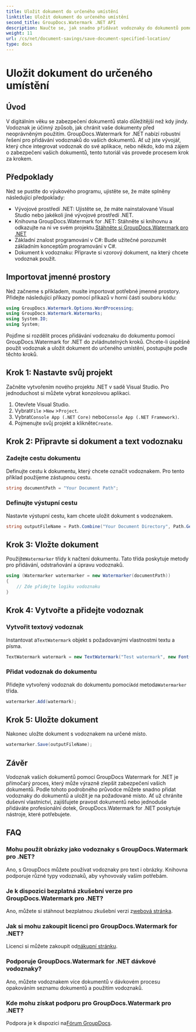 ```yaml
---
title: Uložit dokument do určeného umístění
linktitle: Uložit dokument do určeného umístění
second_title: GroupDocs.Watermark .NET API
description: Naučte se, jak snadno přidávat vodoznaky do dokumentů pomocí GroupDocs.Watermark for .NET, pomocí tohoto podrobného průvodce. Zvyšte zabezpečení dokumentů.
weight: 11
url: /cs/net/document-savings/save-document-specified-location/
type: docs
---
```

# Uložit dokument do určeného umístění

## Úvod
V digitálním věku se zabezpečení dokumentů stalo důležitější než kdy jindy. Vodoznak je účinný způsob, jak chránit vaše dokumenty před neoprávněným použitím. GroupDocs.Watermark for .NET nabízí robustní řešení pro přidávání vodoznaků do vašich dokumentů. Ať už jste vývojář, který chce integrovat vodoznak do své aplikace, nebo někdo, kdo má zájem o zabezpečení vašich dokumentů, tento tutoriál vás provede procesem krok za krokem.
## Předpoklady
Než se pustíte do výukového programu, ujistěte se, že máte splněny následující předpoklady:
- Vývojové prostředí .NET: Ujistěte se, že máte nainstalované Visual Studio nebo jakékoli jiné vývojové prostředí .NET.
-  Knihovna GroupDocs.Watermark for .NET: Stáhněte si knihovnu a odkazujte na ni ve svém projektu.[Stáhněte si GroupDocs.Watermark pro .NET](https://releases.groupdocs.com/Watermark/net/)
- Základní znalost programování v C#: Bude užitečné porozumět základním konceptům programování v C#.
- Dokument k vodoznaku: Připravte si vzorový dokument, na který chcete vodoznak použít.
## Importovat jmenné prostory
Než začneme s příkladem, musíte importovat potřebné jmenné prostory. Přidejte následující příkazy pomocí příkazů v horní části souboru kódu:
```csharp
using GroupDocs.Watermark.Options.WordProcessing;
using GroupDocs.Watermark.Watermarks;
using System.IO;
using System;
```
Pojďme si rozdělit proces přidávání vodoznaku do dokumentu pomocí GroupDocs.Watermark for .NET do zvládnutelných kroků. Chcete-li úspěšně použít vodoznak a uložit dokument do určeného umístění, postupujte podle těchto kroků.
## Krok 1: Nastavte svůj projekt
Začněte vytvořením nového projektu .NET v sadě Visual Studio. Pro jednoduchost si můžete vybrat konzolovou aplikaci.
1. Otevřete Visual Studio.
2.  Vybrat`File` >`New` >`Project`.
3.  Vybrat`Console App (.NET Core)` nebo`Console App (.NET Framework)`.
4.  Pojmenujte svůj projekt a klikněte`Create`.

## Krok 2: Připravte si dokument a text vodoznaku
### Zadejte cestu dokumentu
Definujte cestu k dokumentu, který chcete označit vodoznakem. Pro tento příklad použijeme zástupnou cestu.
```csharp
string documentPath = "Your Document Path";
```
### Definujte výstupní cestu
Nastavte výstupní cestu, kam chcete uložit dokument s vodoznakem.
```csharp
string outputFileName = Path.Combine("Your Document Directory", Path.GetFileName(documentPath));
```
## Krok 3: Vložte dokument
 Použijte`Watermarker` třídy k načtení dokumentu. Tato třída poskytuje metody pro přidávání, odstraňování a úpravu vodoznaků.
```csharp
using (Watermarker watermarker = new Watermarker(documentPath))
{
    // Zde přidejte logiku vodoznaku
}
```
## Krok 4: Vytvořte a přidejte vodoznak

### Vytvořit textový vodoznak
 Instantovat a`TextWatermark` objekt s požadovanými vlastnostmi textu a písma.
```csharp
TextWatermark watermark = new TextWatermark("Test watermark", new Font("Arial", 12));
```
### Přidat vodoznak do dokumentu
 Přidejte vytvořený vodoznak do dokumentu pomocí`Add` metoda`Watermarker` třída.
```csharp
watermarker.Add(watermark);
```
## Krok 5: Uložte dokument
Nakonec uložte dokument s vodoznakem na určené místo.
```csharp
watermarker.Save(outputFileName);
```
## Závěr
Vodoznak vašich dokumentů pomocí GroupDocs Watermark for .NET je přímočarý proces, který může výrazně zlepšit zabezpečení vašich dokumentů. Podle tohoto podrobného průvodce můžete snadno přidat vodoznaky do dokumentů a uložit je na požadované místo. Ať už chráníte duševní vlastnictví, zajišťujete pravost dokumentů nebo jednoduše přidáváte profesionální dotek, GroupDocs.Watermark for .NET poskytuje nástroje, které potřebujete.
## FAQ
### Mohu použít obrázky jako vodoznaky s GroupDocs.Watermark pro .NET?
Ano, s GroupDocs můžete používat vodoznaky pro text i obrázky. Knihovna podporuje různé typy vodoznaků, aby vyhovovaly vašim potřebám.
### Je k dispozici bezplatná zkušební verze pro GroupDocs.Watermark pro .NET?
 Ano, můžete si stáhnout bezplatnou zkušební verzi z[webová stránka](https://releases.groupdocs.com/).
### Jak si mohu zakoupit licenci pro GroupDocs.Watermark for .NET?
 Licenci si můžete zakoupit od[nákupní stránku](https://purchase.groupdocs.com/buy).
### Podporuje GroupDocs.Watermark for .NET dávkové vodoznaky?
Ano, můžete vodoznakem více dokumentů v dávkovém procesu opakováním seznamu dokumentů a použitím vodoznaků.
### Kde mohu získat podporu pro GroupDocs.Watermark pro .NET?
 Podpora je k dispozici na[Fórum GroupDocs](https://forum.groupdocs.com/c/watermark/19).